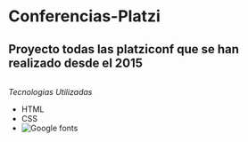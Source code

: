 # Conferencias-Platzi
## Proyecto todas las platziconf que se han realizado desde el 2015

![]()

_Tecnologias Utilizadas_
* HTML
* CSS
* ![Google fonts](http://fonts.google.com/)

